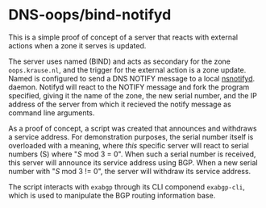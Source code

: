 # DNS-oops/bind-notifyd

This is a simple proof of concept of a server that reacts with
external actions when a zone it serves is updated.

The server uses named (BIND) and acts as secondary for the zone
`oops.krause.nl`, and the trigger for the external action is a zone
update. Named is configured to send a DNS NOTIFY message to a local
[nsnotifyd](https://dotat.at/prog/nsnotifyd/). daemon. Notifyd will
react to the NOTIFY message and fork the program specified, giving it
the name of the zone, the new serial number, and the IP address of the
server from which it recieved the notify message as command line
arguments.

As a proof of concept, a script was created that announces and
withdraws a service address. For demonstration purposes, the serial
number itself is overloaded with a meaning, where *this* specific
server will react to serial numbers (S) where "_S_ mod 3 = 0". When such
a serial number is received, this server will announce its service
address using BGP. When a new serial number with "_S_ mod 3 != 0", the
server will withdraw its service address.

The script interacts with `exabgp` through its CLI componend
`exabgp-cli`, which is used to manipulate the BGP routing information
base.
